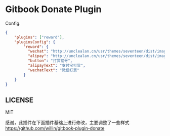 # Gitbook Donate Plugin

Config:

```json
{
    "plugins": ["reward"],
    "pluginsConfig": {
        "reward": {
          "wechat": "http://unclealan.cn/usr/themes/seventeen/dist/images/weixin.JPG",
          "alipay": "http://unclealan.cn/usr/themes/seventeen/dist/images/alipay.JPG",
          "button": "打赏铭哥",
          "alipayText": "支付宝打赏",
          "wechatText": "微信打赏"
        }
    }
}
```


## LICENSE

MIT

感谢，此插件在下面插件基础上进行修改，主要调整了一些样式
https://github.com/willin/gitbook-plugin-donate